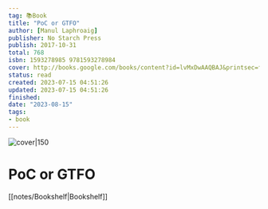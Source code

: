 ```yaml
---
tag: 📚Book
title: "PoC or GTFO"
author: [Manul Laphroaig]
publisher: No Starch Press
publish: 2017-10-31
total: 768
isbn: 1593278985 9781593278984
cover: http://books.google.com/books/content?id=lvMxDwAAQBAJ&printsec=frontcover&img=1&zoom=1&edge=curl&source=gbs_api
status: read
created: 2023-07-15 04:51:26
updated: 2023-07-15 04:51:26
finished: 
date: "2023-08-15"
tags:
- book
---
```


![cover|150](http://books.google.com/books/content?id=lvMxDwAAQBAJ&printsec=frontcover&img=1&zoom=1&edge=curl&source=gbs_api)

# PoC or GTFO
[[notes/Bookshelf|Bookshelf]]